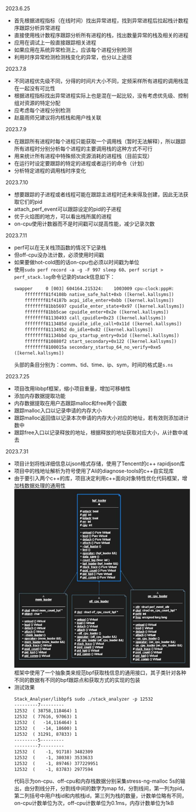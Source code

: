 2023.6.25
- 首先根据进程指标（在线时间）找出异常进程，找到异常进程后拉起栈计数程序跟踪分析异常进程
- 直接使用栈计数程序跟踪分析所有进程的栈，找出数量异常的栈及相关的进程
- 应用在调试上一般直接跟踪相关进程
- 如果应用在系统异常检测上，应该每个进程分别检测
- 利用时序异常检测检测栈变化的异常，也分以上途径

2023.7.8
- 不同进程优先级不同，分得的时间片大小不同，定频采样所有进程的调用栈混在一起没有可比性
- 根据进程指标找出异常进程实际上也是混在一起比较，没有考虑优先级、控制组对资源的特定分配
- 应考虑每个进程分别检测
- 赵晨雨师兄建议将内核栈和用户栈关联

2023.7.9
- 在跟踪所有进程时每个进程只能获取一个调用栈（暂时无法解释），所以跟踪所有进程时分别分析每个进程的主要调用栈的这种方式不可行
- 用来统计所有进程中特殊频次资源消耗的进程栈（目前实现）
- 在运行时设定要跟踪的特定的进程或者运行的命令（计划）
- 分析特定进程的调用栈时序变化

2023.7.10
- 想要跟踪的子进程或者线程可能在跟踪主进程时还未来得及创建，因此无法获取它们的pid
- attach_perf_event可以跟踪设定的pid的子进程
- 优于火焰图的地方，可以看出栈所属的进程
- on-cpu使用计数器而不是时间戳可以提高性能，减少记录次数

2023.7.11

- perf可以在无关栈顶函数的情况下记录栈
- 但off-cpu没办法计数，必须使用时间戳
- 如果要做hot-cold图的话on-cpu也必须以时间戳为单位
- 使用`sudo perf record -a -g -F 997 sleep 60`、`perf script > perf_stack.log`命令记录的stack信息如下：
    ```log
    swapper     0 [003] 604164.215324:    1003009 cpu-clock:pppH: 
        ffffffff81f4108b native_safe_halt+0xb ([kernel.kallsyms])
        ffffffff81f4187b acpi_idle_enter+0xbb ([kernel.kallsyms])
        ffffffff81bb5697 cpuidle_enter_state+0x97 ([kernel.kallsyms])
        ffffffff81bb5cae cpuidle_enter+0x2e ([kernel.kallsyms])
        ffffffff81130493 call_cpuidle+0x23 ([kernel.kallsyms])
        ffffffff8113485d cpuidle_idle_call+0x11d ([kernel.kallsyms])
        ffffffff81134952 do_idle+0x82 ([kernel.kallsyms])
        ffffffff81134bbd cpu_startup_entry+0x1d ([kernel.kallsyms])
        ffffffff810880f2 start_secondary+0x122 ([kernel.kallsyms])
        ffffffff8100015a secondary_startup_64_no_verify+0xe5 ([kernel.kallsyms])
    ```
    头部的条目分别为：comm、tid、time、ip、sym，时间的格式是`s.ns`

2023.7.25

- 项目改用libbpf框架，缩小项目重量，增加可移植性
- 添加内存数据提取功能
- 内存数据提取在用户态跟踪malloc和free两个函数
- 跟踪malloc入口以记录申请的内存大小
- 跟踪malloc返回值以记录本次申请的内存大小对应的地址，若有效则添加进计数中
- 跟踪free入口以记录释放的地址，根据释放的地址获取对应大小，从计数中减去

2023.7.31

- 项目计划将栈详细信息以json格式存储，使用了Tencent的c++ rapidjson库
- 项目中的栈地址解析为符号使用了Ali的diagnose-tools的c++自实现库
- 由于要引入两个c++的库，项目决定利用c++面向对象特性优化代码框架，增加栈数据处理的通用性
    ![](assets/UMLClassDiagram-bpf_loader.jpg)<br>框架中使用了一个抽象类来规范bpf获取栈信息的通用接口，其子类针对各种不同的数据有不同的bpf跟踪点和获取方式的实现的包装
- 测试效果
    ```shell
    Stack_Analyser/libbpf$ sudo ./stack_analyzer -p 12532
    ---------7---------
    12532  ( 38758,118464) 1     
    12532  ( 77616, 97063) 1     
    12532  (   -14,116464) 1     
    12532  (   -14, 18600) 1     
    12532  ( 31291, 87833) 1     
    ---------5---------
    ---------7---------
    12532  (    -1, 91718) 3482309
    12532  (    -1, 38038) 3533633
    12532  (    -1, 89746) 377229951
    12532  (    -1, 83783) 2977594
    ```
    代码示为on-cpu、off-cpu和内存栈数据分别采集stress-ng-malloc 5s的输出，由分割线分开，分割线中间的数字为map fd，分割线间，第一列为pid，第二列括号中用户栈id和内核栈id，第三列为栈的数量，计数单位略有不同，on-cpu计数单位为次，off-cpu计数单位为0.1ms，内存计数单位为1kB

